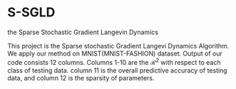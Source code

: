 # S-SGLD
the Sparse Stochastic Gradient Langevin Dynamics 

This project is the Sparse stochastic Gradient Langevi Dynamics Algorithm.  
We apply our method on MNIST(MNIST-FASHION) dataset.
Output of our code consists 12 columns. Columns 1-10  are the $`\mathcal{R}^2`$ with respect to each class of testing data. column 11 is the overall predictive accuracy of testing data, and column 12 is the sparsity of parameters.
